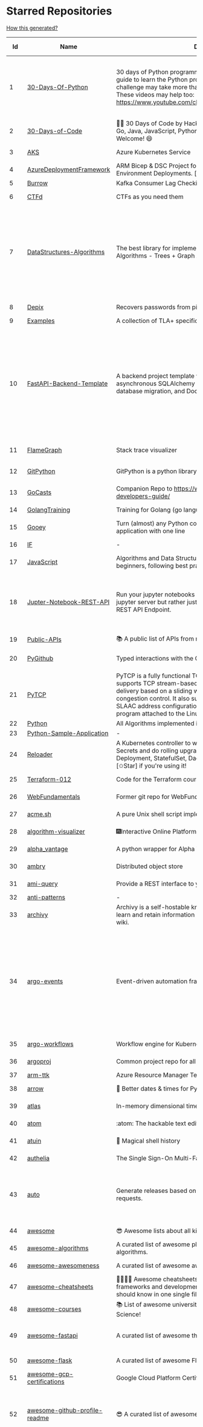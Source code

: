 # Starred Repositories  
[How this generated?](../master/USAGE.md)  
  
| Id 			| Name			| Description | Star Counts | Topics/Tags   | Last Updated 	|  
| ----------- | ----------- 	| ----------- | ----------- | ----------- 	| -----------   |  
|1|[30-Days-Of-Python](https://github.com/Asabeneh/30-Days-Of-Python.git)|30 days of Python programming challenge is a step-by-step guide to learn the Python programming language in 30 days. This challenge may take more than100 days, follow your own pace.  These videos may help too: https://www.youtube.com/channel/UC7PNRuno1rzYPb1xLa4yktw|24382|30-days-of-python, python, flask, github, heroku, matplotlib, mongodb, numpy, pandas, python3|2-4-2023|  
|2|[30-Days-of-Code](https://github.com/xeoneux/30-Days-of-Code.git)|👨‍💻 30 Days of Code by HackerRank Solutions in C, C++, C#, F#, Go, Java, JavaScript, Python, Ruby, Swift & TypeScript. PRs Welcome! 😄|860||17-8-2022|  
|3|[AKS](https://github.com/Azure/AKS.git)|Azure Kubernetes Service|1769||16-5-2023|  
|4|[AzureDeploymentFramework](https://github.com/brwilkinson/AzureDeploymentFramework.git)|ARM Bicep & DSC Project for Azure Infrastructure and App Environment Deployments. [v 0.3 - March 2023]|105||23-5-2023|  
|5|[Burrow](https://github.com/linkedin/Burrow.git)|Kafka Consumer Lag Checking|3465|||  
|6|[CTFd](https://github.com/CTFd/CTFd.git)|CTFs as you need them|4660||13-5-2023|  
|7|[DataStructures-Algorithms](https://github.com/rachitiitr/DataStructures-Algorithms.git)|The best library for implementation of all Data Structures and Algorithms - Trees + Graph Algorithms too!|2518|algorithms, data-structures, interview-prep, interview-preparation, competitive-programming, cpp, cpp-library, leetcode, leetcode-solutions|13-6-2021|  
|8|[Depix](https://github.com/beurtschipper/Depix.git)|Recovers passwords from pixelized screenshots|23550||17-5-2023|  
|9|[Examples](https://github.com/tlaplus/Examples.git)|A collection of TLA+ specifications of varying complexities|1080|||  
|10|[FastAPI-Backend-Template](https://github.com/Aeternalis-Ingenium/FastAPI-Backend-Template.git)|A backend project template with FastAPI, PostgreSQL with asynchronous SQLAlchemy 2.0, Alembic for asynchronous database migration, and Docker.|355|asynchronous, docker, docker-compose, fastapi, postgresql, python, sqlalchemy, codecov, githubactions, jwt, pre-commit, alembic, asyncpg, coverage, pytest|24-5-2023|  
|11|[FlameGraph](https://github.com/brendangregg/FlameGraph.git)|Stack trace visualizer|14736||18-9-2022|  
|12|[GitPython](https://github.com/gitpython-developers/GitPython.git)|GitPython is a python library used to interact with Git repositories.|3974|git-porcelain, git-plumbing, python-library|23-5-2023|  
|13|[GoCasts](https://github.com/StephenGrider/GoCasts.git)|Companion Repo to https://www.udemy.com/go-the-complete-developers-guide/|1975||25-8-2017|  
|14|[GolangTraining](https://github.com/GoesToEleven/GolangTraining.git)|Training for Golang (go language)|8945||4-12-2018|  
|15|[Gooey](https://github.com/chriskiehl/Gooey.git)|Turn (almost) any Python command line program into a full GUI application with one line|17590|||  
|16|[IF](https://github.com/deep-floyd/IF.git)|-|6336||29-4-2023|  
|17|[JavaScript](https://github.com/TheAlgorithms/JavaScript.git)|Algorithms and Data Structures implemented in JavaScript for beginners, following best practices.|26609||15-5-2023|  
|18|[Jupter-Notebook-REST-API](https://github.com/Invictify/Jupter-Notebook-REST-API.git)|Run your jupyter notebooks as a REST API endpoint. This isn't a jupyter server but rather just a way to run your notebooks as a REST API Endpoint.|66|docker, dockerfile, fastapi, jupyter, python, rest-api, data-science, data-science-pipelines|31-3-2020|  
|19|[Public-APIs](https://github.com/n0shake/Public-APIs.git)|📚 A public list of APIs from round the web.|19857|||  
|20|[PyGithub](https://github.com/PyGithub/PyGithub.git)|Typed interactions with the GitHub API v3|6029|pygithub, python, github, github-api|23-5-2023|  
|21|[PyTCP](https://github.com/ccie18643/PyTCP.git)|PyTCP is a fully functional TCP/IP stack written in Python. It supports TCP stream-based transport with reliable packet delivery based on a sliding window mechanism and basic congestion control. It also supports IPv6/ICMPv6 protocols with SLAAC address configuration. It operates as a user space program attached to the Linux TAP interface.|288||27-11-2022|  
|22|[Python](https://github.com/TheAlgorithms/Python.git)|All Algorithms implemented in Python|158958|||  
|23|[Python-Sample-Application](https://github.com/uber/Python-Sample-Application.git)|-|363|||  
|24|[Reloader](https://github.com/stakater/Reloader.git)|A Kubernetes controller to watch changes in ConfigMap and Secrets and do rolling upgrades on Pods with their associated Deployment, StatefulSet, DaemonSet and DeploymentConfig – [✩Star] if you're using it!|5198||24-5-2023|  
|25|[Terraform-012](https://github.com/addamstj/Terraform-012.git)|Code for the Terraform course|99||6-7-2020|  
|26|[WebFundamentals](https://github.com/google/WebFundamentals.git)|Former git repo for WebFundamentals on developers.google.com|13797||10-8-2022|  
|27|[acme.sh](https://github.com/acmesh-official/acme.sh.git)|A pure Unix shell script implementing ACME client protocol|31659||21-4-2023|  
|28|[algorithm-visualizer](https://github.com/algorithm-visualizer/algorithm-visualizer.git)|:fireworks:Interactive Online Platform that Visualizes Algorithms from Code|42818||13-4-2022|  
|29|[alpha_vantage](https://github.com/RomelTorres/alpha_vantage.git)|A python wrapper for Alpha Vantage API for financial data.|3925||25-12-2022|  
|30|[ambry](https://github.com/linkedin/ambry.git)|Distributed object store|1628||19-5-2023|  
|31|[ami-query](https://github.com/intuit/ami-query.git)|Provide a REST interface to your organization's AMIs|39||31-8-2020|  
|32|[anti-patterns](https://github.com/tonybaloney/anti-patterns.git)|-|140|||  
|33|[archivy](https://github.com/archivy/archivy.git)|Archivy is a self-hostable knowledge repository that allows you to learn and retain information in your own personal and extensible wiki.|3013||17-1-2023|  
|34|[argo-events](https://github.com/argoproj/argo-events.git)|Event-driven automation framework|1976|kubernetes, event-driven, cloudevents, workflows, triggers, automation-framework, cloud-native, argo, pipelines, event-source, workflow-automation, eventing-framework|23-5-2023|  
|35|[argo-workflows](https://github.com/argoproj/argo-workflows.git)|Workflow engine for Kubernetes|12945||23-5-2023|  
|36|[argoproj](https://github.com/argoproj/argoproj.git)|Common project repo for all Argo Projects|441||19-5-2023|  
|37|[arm-ttk](https://github.com/Azure/arm-ttk.git)|Azure Resource Manager Template Toolkit|390|||  
|38|[arrow](https://github.com/arrow-py/arrow.git)|🏹 Better dates & times for Python|8301||15-11-2022|  
|39|[atlas](https://github.com/Netflix/atlas.git)|In-memory dimensional time series database.|3301||24-5-2023|  
|40|[atom](https://github.com/atom/atom.git)|:atom: The hackable text editor|59403||22-11-2022|  
|41|[atuin](https://github.com/ellie/atuin.git)|🐢 Magical shell history|9772||22-5-2023|  
|42|[authelia](https://github.com/authelia/authelia.git)|The Single Sign-On Multi-Factor portal for web apps|16416||24-5-2023|  
|43|[auto](https://github.com/intuit/auto.git)|Generate releases based on semantic version labels on pull requests.|2016|release, auto-release, github, slack, jira, releases, publishing, hack, hacktoberfest|15-5-2023|  
|44|[awesome](https://github.com/sindresorhus/awesome.git)|😎 Awesome lists about all kinds of interesting topics|255134||21-5-2023|  
|45|[awesome-algorithms](https://github.com/tayllan/awesome-algorithms.git)|A curated list of awesome places to learn and/or practice algorithms.|14273||5-4-2023|  
|46|[awesome-awesomeness](https://github.com/bayandin/awesome-awesomeness.git)|A curated list of awesome awesomeness|30206||24-3-2022|  
|47|[awesome-cheatsheets](https://github.com/LeCoupa/awesome-cheatsheets.git)|👩‍💻👨‍💻 Awesome cheatsheets for popular programming languages, frameworks and development tools. They include everything you should know in one single file.|33567||30-12-2022|  
|48|[awesome-courses](https://github.com/prakhar1989/awesome-courses.git)|:books: List of awesome university courses for learning Computer Science!|47296||12-11-2022|  
|49|[awesome-fastapi](https://github.com/mjhea0/awesome-fastapi.git)|A curated list of awesome things related to FastAPI|5711|fastapi, awesome, awesome-list, starlette|25-2-2023|  
|50|[awesome-flask](https://github.com/humiaozuzu/awesome-flask.git)|A curated list of awesome Flask resources and plugins|11364||17-9-2019|  
|51|[awesome-gcp-certifications](https://github.com/sathishvj/awesome-gcp-certifications.git)|Google Cloud Platform Certification resources.|3376||15-5-2023|  
|52|[awesome-github-profile-readme](https://github.com/abhisheknaiidu/awesome-github-profile-readme.git)|😎 A curated list of awesome GitHub Profile READMEs 📝|18034|awesome-list, awesome, github, github-readme, github-profile-readme, portfolio, profile-readme|9-10-2022|  
|53|[awesome-interview-questions](https://github.com/DopplerHQ/awesome-interview-questions.git)|:octocat: A curated awesome list of lists of interview questions. Feel free to contribute! :mortar_board: |55378|awesome-list, awesomeness, interview-questions, interviewing, interview-practice, ruby, javascript, awesome, list, python-interview-questions, rails-interview, javascript-interview-questions, angularjs-interview-questions, android-interview-questions|16-11-2021|  
|54|[awesome-k6](https://github.com/grafana/awesome-k6.git)|A curated list of resources on automated load- and performance testing using k6 🗻|394|load-testing, performance-monitoring, performance-testing, test-automation, testing, testing-tools, awesome, awesome-list|24-4-2023|  
|55|[awesome-k8s-resources](https://github.com/tomhuang12/awesome-k8s-resources.git)|A curated list of awesome Kubernetes tools and resources.|2188|kubernetes, kubernetes-resources, list, awesome-list, kubernetes-networking, kubernetes-operational, kubernetes-clusters|12-5-2023|  
|56|[awesome-kubectl-plugins](https://github.com/ishantanu/awesome-kubectl-plugins.git)|Curated list of kubectl plugins|753|kubectl-plugins, awesome-list, kubectl, kubernetes|15-2-2023|  
|57|[awesome-kubernetes](https://github.com/nubenetes/awesome-kubernetes.git)|A curated list of awesome references collected since 2018.|499|kubernetes, cloud, awesome-list, aws, azure, gcp, devops, devops-tools, docker, containers|1-5-2023|  
|58|[awesome-kubernetes](https://github.com/ramitsurana/awesome-kubernetes.git)|A curated list for awesome kubernetes sources :ship::tada:|13912||16-3-2023|  
|59|[awesome-macOS](https://github.com/iCHAIT/awesome-macOS.git)|  A curated list of awesome applications, softwares, tools and shiny things for macOS.|14302||18-5-2023|  
|60|[awesome-machine-learning](https://github.com/josephmisiti/awesome-machine-learning.git)|A curated list of awesome Machine Learning frameworks, libraries and software.|58924||7-5-2023|  
|61|[awesome-microservices](https://github.com/mfornos/awesome-microservices.git)|A curated list of Microservice Architecture related principles and technologies.|12184||24-3-2023|  
|62|[awesome-pentest](https://github.com/enaqx/awesome-pentest.git)|A collection of awesome penetration testing resources, tools and other shiny things|18485||3-1-2023|  
|63|[awesome-python](https://github.com/vinta/awesome-python.git)|A curated list of awesome Python frameworks, libraries, software and resources|168847||30-3-2023|  
|64|[awesome-python-applications](https://github.com/mahmoud/awesome-python-applications.git)|💿 Free software that works great, and also happens to be open-source Python. |14519||31-3-2023|  
|65|[awesome-readme](https://github.com/matiassingers/awesome-readme.git)|A curated list of awesome READMEs|14593||3-4-2023|  
|66|[awesome-sanic](https://github.com/mekicha/awesome-sanic.git)|A curated list of awesome Sanic resources and extensions|663||9-5-2023|  
|67|[awesome-scalability](https://github.com/binhnguyennus/awesome-scalability.git)|The Patterns of Scalable, Reliable, and Performant Large-Scale Systems|45209||21-5-2023|  
|68|[awesome-selfhosted](https://github.com/awesome-selfhosted/awesome-selfhosted.git)|A list of Free Software network services and web applications which can be hosted on your own servers|133134||22-5-2023|  
|69|[awesome-sre](https://github.com/dastergon/awesome-sre.git)|A curated list of Site Reliability and Production Engineering resources.|10035||8-10-2022|  
|70|[awless](https://github.com/wallix/awless.git)|A Mighty CLI for AWS|4926|aws, cli, cloud, aws-cli, cloud-management, awless, golang, devops, devops-tools|10-12-2018|  
|71|[aws-cdk](https://github.com/aws/aws-cdk.git)|The AWS Cloud Development Kit is a framework for defining cloud infrastructure in code|10233||24-5-2023|  
|72|[aws-cdk-examples](https://github.com/aws-samples/aws-cdk-examples.git)|Example projects using the AWS CDK|4143||22-5-2023|  
|73|[aws-cli](https://github.com/aws/aws-cli.git)|Universal Command Line Interface for Amazon Web Services|13792||24-5-2023|  
|74|[aws-cloudformation-user-guide](https://github.com/awsdocs/aws-cloudformation-user-guide.git)|The open source version of the AWS CloudFormation User Guide|735||21-5-2023|  
|75|[aws-eks-kubernetes-masterclass](https://github.com/stacksimplify/aws-eks-kubernetes-masterclass.git)|AWS EKS Kubernetes - Masterclass   DevOps, Microservices|844||1-5-2023|  
|76|[aws-load-balancer-controller](https://github.com/kubernetes-sigs/aws-load-balancer-controller.git)|A Kubernetes controller for Elastic Load Balancers|3382||19-5-2023|  
|77|[azkaban](https://github.com/azkaban/azkaban.git)|Azkaban workflow manager.|4268|||  
|78|[azure-cli](https://github.com/Azure/azure-cli.git)|Azure Command-Line Interface|3573||24-5-2023|  
|79|[azure-docs-bicep-samples](https://github.com/Azure/azure-docs-bicep-samples.git)|-|49||26-4-2023|  
|80|[azure-functions-host](https://github.com/Azure/azure-functions-host.git)|The host/runtime that powers Azure Functions|1833||22-5-2023|  
|81|[azure-powershell](https://github.com/Azure/azure-powershell.git)|Microsoft Azure PowerShell|3595||24-5-2023|  
|82|[azure-quickstart-templates](https://github.com/Azure/azure-quickstart-templates.git)|Azure Quickstart Templates|12966||22-5-2023|  
|83|[azure-sdk-for-python](https://github.com/Azure/azure-sdk-for-python.git)|This repository is for active development of the Azure SDK for Python. For consumers of the SDK we recommend visiting our public developer docs at https://docs.microsoft.com/python/azure/ or our versioned developer docs at https://azure.github.io/azure-sdk-for-python. |3678||24-5-2023|  
|84|[azure4everyone-samples](https://github.com/MarczakIO/azure4everyone-samples.git)|-|228||12-2-2022|  
|85|[backstage](https://github.com/backstage/backstage.git)|Backstage is an open platform for building developer portals|21983|infrastructure, dx, developer-experience, developer-portal, service-catalog, microservices, cncf, backstage, hacktoberfest|24-5-2023|  
|86|[badges](https://github.com/Naereen/badges.git)|:pencil: Markdown code for lots of small badges :ribbon: :pushpin: (shields.io, forthebadge.com etc) :sunglasses:. Contributions are welcome! Please add yours!|3867|forthebadge, badges, markdown, markdown-cheatsheet, meta-badge, forthebadge-cc, restructuredtext, pokemon, python, awesome, markup|3-2-2023|  
|87|[bat](https://github.com/sharkdp/bat.git)|A cat(1) clone with wings.|41313||24-5-2023|  
|88|[behave](https://github.com/behave/behave.git)|BDD, Python style.|2865|||  
|89|[bicep](https://github.com/Azure/bicep.git)|Bicep is a declarative language for describing and deploying Azure resources|2802||24-5-2023|  
|90|[blockly](https://github.com/google/blockly.git)|The web-based visual programming editor.|11254||22-5-2023|  
|91|[bokeh](https://github.com/bokeh/bokeh.git)|Interactive Data Visualization in the browser, from  Python|17596||24-5-2023|  
|92|[boto3](https://github.com/boto/boto3.git)|AWS SDK for Python|8097||23-5-2023|  
|93|[boulder](https://github.com/letsencrypt/boulder.git)|An ACME-based certificate authority, written in Go. |4629||23-5-2023|  
|94|[brackets](https://github.com/adobe/brackets.git)|An open source code editor for the web, written in JavaScript, HTML and CSS.|33450||18-3-2021|  
|95|[brooklin](https://github.com/linkedin/brooklin.git)|An extensible distributed system for reliable nearline data streaming at scale|827||23-5-2023|  
|96|[brotli](https://github.com/google/brotli.git)|Brotli compression format|12168||1-2-2023|  
|97|[caddy](https://github.com/caddyserver/caddy.git)|Fast and extensible multi-platform HTTP/1-2-3 web server with automatic HTTPS|47383||23-5-2023|  
|98|[cdk8s](https://github.com/cdk8s-team/cdk8s.git)|Define Kubernetes native apps and abstractions using object-oriented programming|3637||12-5-2023|  
|99|[cdnjs](https://github.com/cdnjs/cdnjs.git)|🤖 CDN assets - The #1 free and open source CDN built to make life easier for developers.|9869||18-5-2023|  
|100|[cello](https://github.com/cello-proj/cello.git)|Run infrastructure as code (IaC) software tools including CDK, Terraform and Cloud Formation via GitOps.|259||21-12-2022|  
|101|[cert-manager](https://github.com/cert-manager/cert-manager.git)|Automatically provision and manage TLS certificates in Kubernetes|10357||24-5-2023|  
|102|[cfssl](https://github.com/cloudflare/cfssl.git)|CFSSL: Cloudflare's PKI and TLS toolkit|7802||22-5-2023|  
|103|[chalice](https://github.com/aws/chalice.git)|Python Serverless Microframework for AWS|9747||9-3-2023|  
|104|[chaos-mesh](https://github.com/chaos-mesh/chaos-mesh.git)|A Chaos Engineering Platform for Kubernetes.|5697|chaos, chaos-engineering, chaos-testing, kubernetes, operator, golang, site-reliability-engineering, fault-injection, cncf, cloud-native, chaos-mesh, chaos-experiments, hacktoberfest, microservices|17-5-2023|  
|105|[chartmuseum](https://github.com/helm/chartmuseum.git)|helm chart repository server|3210|helm, charts, kubernetes, chartmuseum|4-5-2023|  
|106|[charts](https://github.com/helm/charts.git)|⚠️(OBSOLETE) Curated applications for Kubernetes|15501||21-12-2021|  
|107|[cheat.sh](https://github.com/chubin/cheat.sh.git)|the only cheat sheet you need|35338||18-4-2022|  
|108|[checkov](https://github.com/bridgecrewio/checkov.git)|Prevent cloud misconfigurations and find vulnerabilities during build-time in infrastructure as code, container images and open source packages with Checkov by Bridgecrew.|5581||24-5-2023|  
|109|[cilium](https://github.com/cilium/cilium.git)|eBPF-based Networking, Security, and Observability|15417||24-5-2023|  
|110|[clair](https://github.com/quay/clair.git)|Vulnerability Static Analysis for Containers|9526||24-5-2023|  
|111|[cli](https://github.com/cli/cli.git)|GitHub’s official command line tool|32372||23-5-2023|  
|112|[cli](https://github.com/snyk/cli.git)|Snyk CLI scans and monitors your projects for security vulnerabilities.|4457||24-5-2023|  
|113|[cli-spinners](https://github.com/sindresorhus/cli-spinners.git)|Spinners for use in the terminal|2204||2-5-2023|  
|114|[cli53](https://github.com/barnybug/cli53.git)|Command line tool for Amazon Route 53|1877||24-2-2023|  
|115|[click](https://github.com/pallets/click.git)|Python composable command line interface toolkit|13885||3-5-2023|  
|116|[cloud-custodian](https://github.com/cloud-custodian/cloud-custodian.git)|Rules engine for cloud security, cost optimization, and governance, DSL in yaml for policies to query, filter, and take actions on resources|4824||24-5-2023|  
|117|[cobra](https://github.com/spf13/cobra.git)|A Commander for modern Go CLI interactions|31939||8-4-2023|  
|118|[codebytere.github.io](https://github.com/codebytere/codebytere.github.io.git)|personal website|483||1-3-2023|  
|119|[codesearch](https://github.com/google/codesearch.git)|Fast, indexed regexp search over large file trees|3376|||  
|120|[coding-interview-university](https://github.com/jwasham/coding-interview-university.git)|A complete computer science study plan to become a software engineer.|258084||15-5-2023|  
|121|[containerd](https://github.com/containerd/containerd.git)|An open and reliable container runtime|14008||23-5-2023|  
|122|[core](https://github.com/home-assistant/core.git)|:house_with_garden: Open source home automation that puts local control and privacy first.|60610||24-5-2023|  
|123|[coreutils](https://github.com/uutils/coreutils.git)|Cross-platform Rust rewrite of the GNU coreutils|14603||24-5-2023|  
|124|[crouton](https://github.com/dnschneid/crouton.git)|Chromium OS Universal Chroot Environment|8370||27-11-2022|  
|125|[cruise-control](https://github.com/linkedin/cruise-control.git)|Cruise-control is the first of its kind to fully automate the dynamic workload rebalance and self-healing of a Kafka cluster. It provides great value to Kafka users by simplifying the operation of Kafka clusters.|2436|kafka, cluster-management, self-healing|17-5-2023|  
|126|[dailybot](https://github.com/sapumar/dailybot.git)|Simple telegram bot to remind about the daily stand up|8||23-12-2021|  
|127|[dapr](https://github.com/dapr/dapr.git)|Dapr is a portable, event-driven, runtime for building distributed applications across cloud and edge.|21228||22-5-2023|  
|128|[dashboard](https://github.com/kubernetes/dashboard.git)|General-purpose web UI for Kubernetes clusters|12597||23-5-2023|  
|129|[design-patterns-for-humans](https://github.com/kamranahmedse/design-patterns-for-humans.git)|An ultra-simplified explanation to design patterns|40857||17-5-2023|  
|130|[developer-roadmap](https://github.com/kamranahmedse/developer-roadmap.git)|Interactive roadmaps, guides and other educational content to help developers grow in their careers.|240264||24-5-2023|  
|131|[devops-exercises](https://github.com/bregman-arie/devops-exercises.git)|Linux, Jenkins, AWS, SRE, Prometheus, Docker, Python, Ansible, Git, Kubernetes, Terraform, OpenStack, SQL, NoSQL, Azure, GCP, DNS, Elastic, Network, Virtualization. DevOps Interview Questions|43371||15-5-2023|  
|132|[diagrams](https://github.com/mingrammer/diagrams.git)|:art: Diagram as Code for prototyping cloud system architectures|29971||22-5-2023|  
|133|[discourse](https://github.com/discourse/discourse.git)|A platform for community discussion. Free, open, simple.|37940||24-5-2023|  
|134|[dive](https://github.com/wagoodman/dive.git)|A tool for exploring each layer in a docker image|36847||2-7-2021|  
|135|[django-health-check](https://github.com/revsys/django-health-check.git)|a pluggable app that runs a full check on the deployment, using a number of plugins to check e.g. database, queue server, celery processes, etc.|1014||29-3-2023|  
|136|[dns](https://github.com/miekg/dns.git)|DNS library in Go|6990||28-4-2023|  
|137|[dnslib](https://github.com/paulc/dnslib.git)|A Python library to encode/decode DNS wire-format packets |260||28-10-2022|  
|138|[docker-development-youtube-series](https://github.com/marcel-dempers/docker-development-youtube-series.git)|-|4272||17-4-2023|  
|139|[docker_practice](https://github.com/yeasy/docker_practice.git)|Learn and understand Docker&Container technologies, with real DevOps practice!|22404||15-5-2023|  
|140|[dockerfiles](https://github.com/jessfraz/dockerfiles.git)|Various Dockerfiles I use on the desktop and on servers.|13143|||  
|141|[dokku](https://github.com/dokku/dokku.git)|A docker-powered PaaS that helps you build and manage the lifecycle of applications|24614||13-5-2023|  
|142|[dotfiles](https://github.com/bbkane/dotfiles.git)|Configs for apps I care about|29||12-5-2023|  
|143|[drawio](https://github.com/jgraph/drawio.git)|draw.io is a JavaScript, client-side editor for general diagramming and whiteboarding|34465||23-5-2023|  
|144|[driftctl](https://github.com/snyk/driftctl.git)|Detect, track and alert on infrastructure drift|2229||3-5-2023|  
|145|[duf](https://github.com/muesli/duf.git)|Disk Usage/Free Utility - a better 'df' alternative|10987||17-4-2023|  
|146|[echarts](https://github.com/apache/echarts.git)|Apache ECharts is a powerful, interactive charting and data visualization library for browser|55260||24-5-2023|  
|147|[echo](https://github.com/labstack/echo.git)|High performance, minimalist Go web framework|25711||12-5-2023|  
|148|[ecs-refarch-service-discovery](https://github.com/awslabs/ecs-refarch-service-discovery.git)|An EC2 Container Service Reference Architecture for providing Service Discovery to containers using CloudWatch Events, Lambda and Route 53 private hosted zones. |443||25-7-2016|  
|149|[eks-anywhere](https://github.com/aws/eks-anywhere.git)|Run Amazon EKS on your own infrastructure 🚀|1775||24-5-2023|  
|150|[eks-node-viewer](https://github.com/awslabs/eks-node-viewer.git)|EKS Node Viewer|621|||  
|151|[emissary](https://github.com/emissary-ingress/emissary.git)|open source Kubernetes-native API gateway for microservices built on the Envoy Proxy|4079||19-5-2023|  
|152|[eng-practices](https://github.com/google/eng-practices.git)|Google's Engineering Practices documentation|19251||8-5-2023|  
|153|[envoy](https://github.com/envoyproxy/envoy.git)|Cloud-native high-performance edge/middle/service proxy|22066||24-5-2023|  
|154|[eruda](https://github.com/liriliri/eruda.git)|Console for mobile browsers|14129||14-5-2023|  
|155|[etcd](https://github.com/etcd-io/etcd.git)|Distributed reliable key-value store for the most critical data of a distributed system|43499||24-5-2023|  
|156|[every-programmer-should-know](https://github.com/mtdvio/every-programmer-should-know.git)|A collection of (mostly) technical things every software developer should know about|70795|cc-by, computer-science, educational, novice, collection||  
|157|[ewd998](https://github.com/tlaplus-workshops/ewd998.git)|Distributed termination detection on a ring, due to Shmuel Safra:|41||17-1-2023|  
|158|[excalidraw](https://github.com/excalidraw/excalidraw.git)|Virtual whiteboard for sketching hand-drawn like diagrams|48643||24-5-2023|  
|159|[external-dns](https://github.com/kubernetes-sigs/external-dns.git)|Configure external DNS servers (AWS Route53, Google CloudDNS and others) for Kubernetes Ingresses and Services|6344||24-5-2023|  
|160|[faas](https://github.com/openfaas/faas.git)|OpenFaaS - Serverless Functions Made Simple|23083||21-5-2023|  
|161|[face_recognition](https://github.com/ageitgey/face_recognition.git)|The world's simplest facial recognition api for Python and the command line|48337|||  
|162|[falcon](https://github.com/falconry/falcon.git)|The no-magic web data plane API and microservices framework for Python developers, with a focus on reliability, correctness, and performance at scale.|9057||24-5-2023|  
|163|[fastapi](https://github.com/tiangolo/fastapi.git)|FastAPI framework, high performance, easy to learn, fast to code, ready for production|58247|python, json, swagger-ui, redoc, starlette, openapi, api, openapi3, framework, async, asyncio, uvicorn, python3, python-types, pydantic, json-schema, fastapi, swagger, rest, web|16-5-2023|  
|164|[fastapi-cache](https://github.com/long2ice/fastapi-cache.git)|fastapi-cache is a tool to cache fastapi response and function result, with backends support redis and memcached.|700|cache, fastapi, redis, memcached|24-5-2023|  
|165|[fastapi-code-generator](https://github.com/koxudaxi/fastapi-code-generator.git)|This code generator creates FastAPI app from an openapi file.|723|fastapi, openapi, generator, python, pydantic|27-4-2023|  
|166|[fastapi-jwt](https://github.com/testdrivenio/fastapi-jwt.git)|secure a FastAPI app by enabling authentication using JSON Web Tokens (JWTs)|84|fastapi, jwt-authentication|31-1-2023|  
|167|[fastapi-mvc](https://github.com/fastapi-mvc/fastapi-mvc.git)|Developer productivity tool for making high-quality FastAPI production-ready APIs.|386|python, fastapi, fastapi-template, fastapi-boilerplate, mvc, kubernetes, redis-cluster, redis-operator, redis, helm, project-generator, nix|23-5-2023|  
|168|[fastapi-utils](https://github.com/dmontagu/fastapi-utils.git)|Reusable utilities for FastAPI|1389||19-3-2023|  
|169|[fastapi-versioning](https://github.com/DeanWay/fastapi-versioning.git)|api versioning for fastapi web applications|513||24-8-2021|  
|170|[fastapi_client](https://github.com/dmontagu/fastapi_client.git)|FastAPI client generator|301||11-2-2021|  
|171|[fastapi_profiler](https://github.com/sunhailin-Leo/fastapi_profiler.git)|A FastAPI Middleware of joerick/pyinstrument to check your service performance.|129||5-5-2023|  
|172|[first-contributions](https://github.com/firstcontributions/first-contributions.git)|🚀✨ Help beginners to contribute to open source projects|33833||21-5-2023|  
|173|[fish-shell](https://github.com/fish-shell/fish-shell.git)|The user-friendly command line shell.|21564||23-5-2023|  
|174|[flasgger](https://github.com/flasgger/flasgger.git)|Easy OpenAPI specs and Swagger UI for your Flask API|3266||18-5-2023|  
|175|[flask](https://github.com/pallets/flask.git)|The Python micro framework for building web applications.|63034|python, flask, wsgi, web-framework, werkzeug, jinja, pallets|9-5-2023|  
|176|[flask-app-on-azure-functions](https://github.com/Azure-Samples/flask-app-on-azure-functions.git)|A sample to run a Flask app on Azure Functions|12||18-2-2022|  
|177|[flask-caching](https://github.com/pallets-eco/flask-caching.git)|A caching extension for Flask|796|flask, python, extension, cache|28-4-2023|  
|178|[flask-swagger-ui](https://github.com/sveint/flask-swagger-ui.git)|Swagger UI blueprint for flask|158||24-5-2022|  
|179|[flower](https://github.com/mher/flower.git)|Real-time monitor and web admin for Celery distributed task queue|5675||13-5-2023|  
|180|[fortio-operator](https://github.com/verfio/fortio-operator.git)|Load Testing Operator within the Kubernetes cluster and outside of it.|36||18-3-2019|  
|181|[free-for-dev](https://github.com/ripienaar/free-for-dev.git)|A list of SaaS, PaaS and IaaS offerings that have free tiers of interest to devops and infradev|70079||24-5-2023|  
|182|[free-programming-books](https://github.com/EbookFoundation/free-programming-books.git)|:books: Freely available programming books|280521||15-5-2023|  
|183|[frp](https://github.com/fatedier/frp.git)|A fast reverse proxy to help you expose a local server behind a NAT or firewall to the internet.|67744||17-5-2023|  
|184|[fucking-algorithm](https://github.com/labuladong/fucking-algorithm.git)|刷算法全靠套路，认准 labuladong 就够了！English version supported! Crack LeetCode, not only how, but also why. |116165||24-5-2023|  
|185|[game_control](https://github.com/ChoudharyChanchal/game_control.git)|-|740||19-7-2020|  
|186|[gcsfuse](https://github.com/GoogleCloudPlatform/gcsfuse.git)|A user-space file system for interacting with Google Cloud Storage|1697||24-5-2023|  
|187|[github-cheat-sheet](https://github.com/tiimgreen/github-cheat-sheet.git)|A list of cool features of Git and GitHub.|41062||28-5-2022|  
|188|[gitops-engine](https://github.com/argoproj/gitops-engine.git)|Democratizing GitOps|1523||12-5-2023|  
|189|[gitui](https://github.com/extrawurst/gitui.git)|Blazing 💥 fast terminal-ui for git written in rust 🦀|13023||22-5-2023|  
|190|[glb-director](https://github.com/github/glb-director.git)|GitHub Load Balancer Director and supporting tooling.|2253||22-11-2022|  
|191|[gloo](https://github.com/solo-io/gloo.git)|The Feature-rich, Kubernetes-native, Next-Generation API Gateway Built on Envoy|3787||24-5-2023|  
|192|[go-github](https://github.com/google/go-github.git)|Go library for accessing the GitHub v3 API|9402||24-5-2023|  
|193|[go-leetcode](https://github.com/austingebauer/go-leetcode.git)|A collection of 100+ popular LeetCode problems solved in Go.|1743||10-3-2021|  
|194|[go-metrics](https://github.com/rcrowley/go-metrics.git)|Go port of Coda Hale's Metrics library|3365||27-12-2020|  
|195|[go-restful](https://github.com/emicklei/go-restful.git)|package for building REST-style Web Services using Go|4800|||  
|196|[go-spew](https://github.com/davecgh/go-spew.git)|Implements a deep pretty printer for Go data structures to aid in debugging|5604||30-8-2018|  
|197|[goaccess](https://github.com/allinurl/goaccess.git)|GoAccess is a real-time web log analyzer and interactive viewer that runs in a terminal in *nix systems or through your browser.|16253||22-5-2023|  
|198|[gobgp](https://github.com/osrg/gobgp.git)|BGP implemented in the Go Programming Language|3213||22-5-2023|  
|199|[gods](https://github.com/emirpasic/gods.git)|GoDS (Go Data Structures) - Sets, Lists, Stacks, Maps, Trees, Queues, and much more|13787|||  
|200|[golang-web-dev](https://github.com/GoesToEleven/golang-web-dev.git)|-|3210||13-12-2019|  
|201|[goldmark](https://github.com/yuin/goldmark.git)|:trophy: A markdown parser written in Go. Easy to extend, standard(CommonMark) compliant, well structured.|2721||8-5-2023|  
|202|[google-api-python-client](https://github.com/googleapis/google-api-python-client.git)|🐍 The official Python client library for Google's discovery based APIs.|6596||24-5-2023|  
|203|[google-cloud-python](https://github.com/googleapis/google-cloud-python.git)|Google Cloud Client Library for Python|4206||17-5-2023|  
|204|[googlesre](https://github.com/google/googlesre.git)|-|120||4-4-2022|  
|205|[goreleaser](https://github.com/goreleaser/goreleaser.git)|Deliver Go binaries as fast and easily as possible|11673||24-5-2023|  
|206|[gotty](https://github.com/yudai/gotty.git)|Share your terminal as a web application|17758|||  
|207|[gping](https://github.com/orf/gping.git)|Ping, but with a graph|7438||24-5-2023|  
|208|[graphene-django](https://github.com/graphql-python/graphene-django.git)|Build powerful, efficient, and flexible GraphQL APIs with seamless Django integration.|4073||24-5-2023|  
|209|[grex](https://github.com/pemistahl/grex.git)|A command-line tool and Rust library for generating regular expressions from user-provided test cases|6071|command-line-tool, tool, regex, regexp, regex-pattern, regular-expression, regular-expressions, rust, cli, rust-cli, terminal, rust-library, rust-crate|3-1-2023|  
|210|[grumpy](https://github.com/giantswarm/grumpy.git)|Kubernetes Validation Admission Controller example|23||24-7-2020|  
|211|[guacamole-server](https://github.com/apache/guacamole-server.git)|Mirror of Apache Guacamole Server|2484||18-5-2023|  
|212|[halo](https://github.com/manrajgrover/halo.git)|💫 Beautiful spinners for terminal, IPython and Jupyter|2742||9-11-2020|  
|213|[healthchecks](https://github.com/healthchecks/healthchecks.git)|A cron monitoring tool written in Python & Django|6219|cron, devops, cron-jobs, monitoring, ops, django|24-5-2023|  
|214|[helm](https://github.com/helm/helm.git)|The Kubernetes Package Manager|24351||10-5-2023|  
|215|[helmfile](https://github.com/roboll/helmfile.git)|Deploy Kubernetes Helm Charts|3985||13-12-2022|  
|216|[homebrew-cask](https://github.com/Homebrew/homebrew-cask.git)|🍻 A CLI workflow for the administration of macOS applications distributed as binaries|19961||24-5-2023|  
|217|[howdoi](https://github.com/gleitz/howdoi.git)|instant coding answers via the command line|10087||23-5-2023|  
|218|[htmlq](https://github.com/mgdm/htmlq.git)|Like jq, but for HTML.|6520||15-4-2023|  
|219|[htop](https://github.com/htop-dev/htop.git)|htop - an interactive process viewer|4924||24-5-2023|  
|220|[http-api-design](https://github.com/interagent/http-api-design.git)|HTTP API design guide extracted from work on the Heroku Platform API|13662||18-11-2021|  
|221|[http2smugl](https://github.com/neex/http2smugl.git)|-|492||27-2-2023|  
|222|[httpstat](https://github.com/davecheney/httpstat.git)|It's like curl -v, with colours. |6308||26-2-2023|  
|223|[hugo](https://github.com/gohugoio/hugo.git)|The world’s fastest framework for building websites.|67207||24-5-2023|  
|224|[hugo-PaperMod](https://github.com/adityatelange/hugo-PaperMod.git)| A fast, clean, responsive Hugo theme.|6323||7-5-2023|  
|225|[hygieia](https://github.com/hygieia/hygieia.git)|CapitalOne  DevOps Dashboard|3754||13-10-2022|  
|226|[hyper](https://github.com/vercel/hyper.git)|A terminal built on web technologies|40936||24-5-2023|  
|227|[influxdb](https://github.com/influxdata/influxdb.git)|Scalable datastore for metrics, events, and real-time analytics|25488||15-5-2023|  
|228|[ingress-nginx](https://github.com/kubernetes/ingress-nginx.git)|Ingress-NGINX Controller for Kubernetes|14963||23-5-2023|  
|229|[interview](https://github.com/mission-peace/interview.git)|Interview questions|10755||30-7-2018|  
|230|[interview](https://github.com/Olshansk/interview.git)|Everything you need to prepare for your technical interview|16471||8-5-2023|  
|231|[interviews](https://github.com/kdn251/interviews.git)|Everything you need to know to get the job.|59857|||  
|232|[ipvs](https://github.com/cloudflare/ipvs.git)|Package ipvs allows you to manage Linux IPVS services and destinations|95||5-4-2023|  
|233|[ipython](https://github.com/ipython/ipython.git)|Official repository for IPython itself. Other repos in the IPython organization contain things like the website, documentation builds, etc.|15830||22-5-2023|  
|234|[iris](https://github.com/kataras/iris.git)|The fastest HTTP/2 Go Web Framework. New, modern and easy to learn. Fast development with Code you control. Unbeatable cost-performance ratio :rocket:|23975||19-5-2023|  
|235|[iris](https://github.com/linkedin/iris.git)|Iris is a highly configurable and flexible service for paging and messaging.|733||27-6-2022|  
|236|[istio](https://github.com/istio/istio.git)|Connect, secure, control, and observe services.|33020||24-5-2023|  
|237|[jaeger](https://github.com/jaegertracing/jaeger.git)|CNCF Jaeger, a Distributed Tracing Platform|17644||15-5-2023|  
|238|[javascript-algorithms](https://github.com/trekhleb/javascript-algorithms.git)|📝 Algorithms and data structures implemented in JavaScript with explanations and links to further readings|170271||10-4-2023|  
|239|[javascript-questions](https://github.com/lydiahallie/javascript-questions.git)|A long list of (advanced) JavaScript questions, and their explanations :sparkles:  |54459||17-2-2023|  
|240|[jedis](https://github.com/redis/jedis.git)|Redis Java client|11101|redis, java, jedis, redis-client, redis-cluster|24-5-2023|  
|241|[jellyfin](https://github.com/jellyfin/jellyfin.git)|The Free Software Media System|22410||24-5-2023|  
|242|[jira](https://github.com/go-jira/jira.git)|simple jira command line client in Go|2606||27-10-2022|  
|243|[jira](https://github.com/pycontribs/jira.git)|Python Jira library. Development chat available on https://matrix.to/#/#pycontribs:matrix.org|1752|python, jira, python3-only|17-5-2023|  
|244|[jsii](https://github.com/aws/jsii.git)|jsii allows code in any language to naturally interact with JavaScript classes. It is the technology that enables the AWS Cloud Development Kit to deliver polyglot libraries from a single codebase!|2309||24-5-2023|  
|245|[json-server](https://github.com/typicode/json-server.git)|Get a full fake REST API with zero coding in less than 30 seconds (seriously)|66965||25-4-2023|  
|246|[jsonnet](https://github.com/google/jsonnet.git)|Jsonnet - The data templating language|6246||3-5-2023|  
|247|[jsonschema](https://github.com/python-jsonschema/jsonschema.git)|An implementation of the JSON Schema specification for Python|4127||24-5-2023|  
|248|[k2tf](https://github.com/sl1pm4t/k2tf.git)|Kubernetes YAML to Terraform HCL converter|1057|terraform, kubernetes, yaml, hcl, tool, utility, command-line-tool, converter, hashicorp, hashicorp-terraform|29-5-2022|  
|249|[k3s](https://github.com/k3s-io/k3s.git)|Lightweight Kubernetes|23169||24-5-2023|  
|250|[k6-benchmarks](https://github.com/grafana/k6-benchmarks.git)|-|26||10-2-2023|  
|251|[k6-example-woocommerce](https://github.com/grafana/k6-example-woocommerce.git)|Example k6 scripts targeting a WooCommerce deployment|26|examples|12-9-2022|  
|252|[k8s-conformance](https://github.com/cncf/k8s-conformance.git)|🧪CNCF K8s Conformance Working Group|756||24-5-2023|  
|253|[k8sgpt](https://github.com/k8sgpt-ai/k8sgpt.git)|Giving Kubernetes Superpowers to everyone|2326|devops, kubernetes, openai, sre, tooling, ai, llama|23-5-2023|  
|254|[k9s](https://github.com/derailed/k9s.git)|🐶 Kubernetes CLI To Manage Your Clusters In Style!|20855||21-5-2023|  
|255|[kafka-monitor](https://github.com/linkedin/kafka-monitor.git)|Xinfra Monitor monitors the availability of Kafka clusters by producing synthetic workloads using end-to-end pipelines to obtain derived vital statistics - E2E latency, service produce/consume availability, offsets commit availability & latency, message loss rate and more.|1956|kafka-monitor, kafka-cluster, monitor-topic, partition, broker, partition-count, leader, latency, cluster, metrics, kmf, kafka-broker, xinfra-monitor, monitor-single-clusters, reassigns-partition, jmx-metrics, clusters, xinfra, monitor, topic|22-3-2023|  
|256|[kargo](https://github.com/akuity/kargo.git)|Application lifecycle orchestration|87||23-5-2023|  
|257|[katib](https://github.com/kubeflow/katib.git)|Repository for hyperparameter tuning|1328||24-5-2023|  
|258|[katran](https://github.com/facebookincubator/katran.git)|A high performance layer 4 load balancer|4139||24-5-2023|  
|259|[keras-yolo2](https://github.com/experiencor/keras-yolo2.git)|Easy training on custom dataset. Various backends (MobileNet and SqueezeNet) supported. A YOLO demo to detect raccoon run entirely in brower is accessible at https://git.io/vF7vI (not on Windows).|1721||31-12-2019|  
|260|[kong](https://github.com/Kong/kong.git)|🦍 The Cloud-Native API Gateway |34888||24-5-2023|  
|261|[kops](https://github.com/kubernetes/kops.git)|Kubernetes Operations (kOps) - Production Grade k8s Installation, Upgrades and Management|14966||24-5-2023|  
|262|[kraken](https://github.com/uber/kraken.git)|P2P Docker registry capable of distributing TBs of data in seconds|5450||17-1-2023|  
|263|[krew](https://github.com/kubernetes-sigs/krew.git)|📦 Find and install kubectl plugins|5571|kubectl, kubectl-plugins, k8s-sig-cli|11-5-2023|  
|264|[ksonnet](https://github.com/ksonnet/ksonnet.git)|A CLI-supported framework that streamlines writing and deployment of Kubernetes configurations to multiple clusters.|1164||5-2-2019|  
|265|[kube-capacity](https://github.com/robscott/kube-capacity.git)|A simple CLI that provides an overview of the resource requests, limits, and utilization in a Kubernetes cluster|1543|kubernetes, utilization, resource-management|13-2-2023|  
|266|[kube2iam](https://github.com/jtblin/kube2iam.git)|kube2iam  provides different AWS IAM roles for pods running on Kubernetes|1902||1-12-2022|  
|267|[kubebuilder](https://github.com/kubernetes-sigs/kubebuilder.git)|Kubebuilder - SDK for building Kubernetes APIs using CRDs|6505||23-5-2023|  
|268|[kubectl-aliases](https://github.com/ahmetb/kubectl-aliases.git)|Programmatically generated handy kubectl aliases.|2933||5-4-2022|  
|269|[kubectl-cost](https://github.com/kubecost/kubectl-cost.git)|CLI for determining the cost of Kubernetes workloads|662||22-3-2023|  
|270|[kubectl-tree](https://github.com/ahmetb/kubectl-tree.git)|kubectl plugin to browse Kubernetes object hierarchies as a tree 🎄 (star the repo if you are using)|2548|kubectl-plugin, kubectl-plugins, kubectl|25-10-2022|  
|271|[kubeflow](https://github.com/kubeflow/kubeflow.git)|Machine Learning Toolkit for Kubernetes|12575||16-5-2023|  
|272|[kubernetes](https://github.com/kubernetes/kubernetes.git)|Production-Grade Container Scheduling and Management|98609|kubernetes, go, cncf, containers|24-5-2023|  
|273|[kubernetes-handbook](https://github.com/rootsongjc/kubernetes-handbook.git)|Kubernetes中文指南/云原生应用架构实战手册 -  https://jimmysong.io/kubernetes-handbook|10607||28-3-2023|  
|274|[kubernetes-network-policy-recipes](https://github.com/ahmetb/kubernetes-network-policy-recipes.git)|Example recipes for Kubernetes Network Policies that you can just copy paste|4882||28-12-2022|  
|275|[kubernetes-the-hard-way](https://github.com/kelseyhightower/kubernetes-the-hard-way.git)|Bootstrap Kubernetes the hard way on Google Cloud Platform. No scripts.|35364||2-5-2021|  
|276|[kubescape](https://github.com/kubescape/kubescape.git)|Kubescape is an open-source Kubernetes security platform for your IDE, CI/CD pipelines, and clusters. It includes risk analysis, security, compliance, and misconfiguration scanning, saving Kubernetes users and administrators precious time, effort, and resources.|8422||23-5-2023|  
|277|[kubespray](https://github.com/kubernetes-sigs/kubespray.git)|Deploy a Production Ready Kubernetes Cluster|13946||24-5-2023|  
|278|[kubetools](https://github.com/collabnix/kubetools.git)|Kubetools - Curated List of Kubernetes Tools|1065||21-5-2023|  
|279|[kubewatch](https://github.com/vmware-archive/kubewatch.git)|Watch k8s events and trigger Handlers|2436||8-4-2022|  
|280|[kudu](https://github.com/projectkudu/kudu.git)|Kudu is the engine behind git/hg deployments, WebJobs, and various other features in Azure Web Sites. It can also run outside of Azure.|3048||4-4-2023|  
|281|[labs](https://github.com/docker/labs.git)|This is a collection of tutorials for learning how to use Docker with various tools. Contributions welcome.|11243||18-4-2022|  
|282|[landscape](https://github.com/cncf/landscape.git)|🌄 The Cloud Native Interactive Landscape filters and sorts hundreds of projects and products, and shows details including GitHub stars, funding or market cap, first and last commits, contributor counts, headquarters location, and recent tweets.|8781||23-5-2023|  
|283|[lazydocker](https://github.com/jesseduffield/lazydocker.git)|The lazier way to manage everything docker|27029||21-5-2023|  
|284|[learn-python](https://github.com/trekhleb/learn-python.git)|📚 Playground and cheatsheet for learning Python. Collection of Python scripts that are split by topics and contain code examples with explanations.|14742|python, python3, learning, programming-language, learning-python, learning-by-doing|21-10-2022|  
|285|[learn-python3](https://github.com/jerry-git/learn-python3.git)|Jupyter notebooks for teaching/learning Python 3|5817|teaching-materials, python3, jupyter-notebook, learning-python, python-exercises|25-4-2023|  
|286|[learn-regex](https://github.com/ziishaned/learn-regex.git)|Learn regex the easy way|44095||1-2-2022|  
|287|[learnopencv](https://github.com/spmallick/learnopencv.git)|Learn OpenCV  : C++ and Python Examples|18592|||  
|288|[lens](https://github.com/lensapp/lens.git)|Lens - The way the world runs Kubernetes|21046||23-5-2023|  
|289|[lettuce-core](https://github.com/lettuce-io/lettuce-core.git)|Advanced Java Redis client for thread-safe sync, async, and reactive usage. Supports Cluster, Sentinel, Pipelining, and codecs.|5005|java, redis, asynchronous, reactive, redis-sentinel, redis-cluster, azure-redis-cache, aws-elasticache, redis-client|24-4-2023|  
|290|[leveldb](https://github.com/google/leveldb.git)|LevelDB is a fast key-value storage library written at Google that provides an ordered mapping from string keys to string values.|32711||20-4-2023|  
|291|[linkedin-skill-assessments-quizzes](https://github.com/Ebazhanov/linkedin-skill-assessments-quizzes.git)|Full reference of LinkedIn answers 2023 for skill assessments (aws-lambda, rest-api, javascript, react, git, html, jquery, mongodb, java, Go, python, machine-learning, power-point) linkedin excel test lösungen, linkedin machine learning test LinkedIn test questions and answers |24800||24-5-2023|  
|292|[linkerd2](https://github.com/linkerd/linkerd2.git)|Ultralight, security-first service mesh for Kubernetes. Main repo for Linkerd 2.x.|9600||23-5-2023|  
|293|[linux](https://github.com/torvalds/linux.git)|Linux kernel source tree|152158||24-5-2023|  
|294|[linux-insides](https://github.com/0xAX/linux-insides.git)|A little bit about a linux kernel|28166||17-2-2023|  
|295|[localstack](https://github.com/localstack/localstack.git)|💻 A fully functional local AWS cloud stack. Develop and test your cloud & Serverless apps offline|47214||24-5-2023|  
|296|[loguru](https://github.com/Delgan/loguru.git)|Python logging made (stupidly) simple|14946||5-5-2023|  
|297|[lovefield](https://github.com/google/lovefield.git)|Lovefield is a relational database for web apps. Written in JavaScript, works cross-browser. Provides SQL-like APIs that are fast, safe, and easy to use.|6846||19-5-2020|  
|298|[machine](https://github.com/docker/machine.git)|Machine management for a container-centric world|6574||2-9-2019|  
|299|[manage-fastapi](https://github.com/ycd/manage-fastapi.git)|:rocket: CLI tool for FastAPI. Generating new FastAPI projects & boilerplates made easy.    |1288|fastapi, boilerplate, cli, project-generator, mongodb, postgresql, sqlite, mysql, tortoise-orm, databases, project-management-tool, project-management|1-4-2023|  
|300|[mangum](https://github.com/jordaneremieff/mangum.git)|AWS Lambda support for ASGI applications|1332|||  
|301|[markdown-here](https://github.com/adam-p/markdown-here.git)|Google Chrome, Firefox, and Thunderbird extension that lets you write email in Markdown and render it before sending.|58856||30-9-2018|  
|302|[mdBook](https://github.com/rust-lang/mdBook.git)|Create book from markdown files. Like Gitbook but implemented in Rust|13500|||  
|303|[memtier_benchmark](https://github.com/RedisLabs/memtier_benchmark.git)|NoSQL Redis and Memcache traffic generation and benchmarking tool.|745||17-5-2023|  
|304|[metallb](https://github.com/metallb/metallb.git)|A network load-balancer implementation for Kubernetes using standard routing protocols|5806|kubernetes, bgp, load-balancer, bare-metal, arp, vrrp, keepalived, hacktoberfest, frr|24-5-2023|  
|305|[microservices-demo](https://github.com/GoogleCloudPlatform/microservices-demo.git)|Sample cloud-first application with 10 microservices showcasing Kubernetes, Istio, and gRPC.|14163|kubernetes, grpc, istio, gke, skaffold, sample-application, google-cloud, samples, gcp, kustomize, terraform|23-5-2023|  
|306|[microsoft-authentication-library-for-python](https://github.com/AzureAD/microsoft-authentication-library-for-python.git)|Microsoft Authentication Library (MSAL) for Python makes it easy to authenticate to Azure Active Directory. These documented APIs are stable https://msal-python.readthedocs.io. If you have questions but do not have a github account, ask your questions on Stackoverflow with tag "msal" + "python".|588||24-5-2023|  
|307|[minio](https://github.com/minio/minio.git)|High Performance Object Storage for AI|39096||24-5-2023|  
|308|[miniserve](https://github.com/svenstaro/miniserve.git)|🌟 For when you really just want to serve some files over HTTP right now!|4664||23-5-2023|  
|309|[mkcert](https://github.com/FiloSottile/mkcert.git)|A simple zero-config tool to make locally trusted development certificates with any names you'd like.|41032||26-4-2022|  
|310|[moby](https://github.com/moby/moby.git)|Moby Project - a collaborative project for the container ecosystem to assemble container-based systems|65959||24-5-2023|  
|311|[monkey](https://github.com/bouk/monkey.git)|Monkey patching in Go|3182||9-12-2019|  
|312|[monorepo](https://github.com/mito-ds/monorepo.git)|The mitosheet package, trymito.io, and other public Mito code.|1724|||  
|313|[moto](https://github.com/getmoto/moto.git)|A library that allows you to easily mock out tests based on AWS infrastructure.|6837|boto, aws, ec2, s3|23-5-2023|  
|314|[ms-identity-python-webapi-azurefunctions](https://github.com/Azure-Samples/ms-identity-python-webapi-azurefunctions.git)|Python Azure Function Web API secured by Azure AD|22||4-2-2021|  
|315|[mux](https://github.com/gorilla/mux.git)|A powerful HTTP router and URL matcher for building Go web servers with 🦍|18191||9-12-2022|  
|316|[mycli](https://github.com/dbcli/mycli.git)|A Terminal Client for MySQL with AutoCompletion and Syntax Highlighting.|10895||5-5-2023|  
|317|[nativefier](https://github.com/nativefier/nativefier.git)|Make any web page a desktop application|33626||27-3-2023|  
|318|[netdata](https://github.com/netdata/netdata.git)|Real-time performance monitoring, done right! https://www.netdata.cloud|63185||24-5-2023|  
|319|[nginx-admins-handbook](https://github.com/trimstray/nginx-admins-handbook.git)|How to improve NGINX performance, security, and other important things.|13061||20-10-2021|  
|320|[nginx-module-vts](https://github.com/vozlt/nginx-module-vts.git)|Nginx virtual host traffic status module|2941||17-4-2023|  
|321|[ngrok](https://github.com/inconshreveable/ngrok.git)|Introspected tunnels to localhost|22936||31-5-2016|  
|322|[nicstat](https://github.com/scotte/nicstat.git)|Fork of https://sourceforge.net/projects/nicstat/ to fix bugs|59||9-5-2018|  
|323|[nocode](https://github.com/kelseyhightower/nocode.git)|The best way to write secure and reliable applications. Write nothing; deploy nowhere.|56820||21-1-2020|  
|324|[nuclei](https://github.com/projectdiscovery/nuclei.git)|Fast and customizable vulnerability scanner based on simple YAML based DSL.|13002|cve-scanner, subdomain-takeover, nuclei-engine, vulnerability-detection, vulnerability-assessment, vulnerability-scanner, security, attack-surface, security-scanner, hacktoberfest|11-5-2023|  
|325|[octant](https://github.com/vmware-archive/octant.git)|Highly extensible platform for developers to better understand the complexity of Kubernetes clusters.|6245||19-1-2023|  
|326|[octodns](https://github.com/octodns/octodns.git)|Tools for managing DNS across multiple providers|2685||23-5-2023|  
|327|[og-aws](https://github.com/open-guides/og-aws.git)|📙 Amazon Web Services — a practical guide|33952||24-8-2022|  
|328|[ohmyzsh](https://github.com/ohmyzsh/ohmyzsh.git)|🙃   A delightful community-driven (with 2,100+ contributors) framework for managing your zsh configuration. Includes 300+ optional plugins (rails, git, macOS, hub, docker, homebrew, node, php, python, etc), 140+ themes to spice up your morning, and an auto-update tool so that makes it easy to keep up with the latest updates from the community.|159172||24-5-2023|  
|329|[opa](https://github.com/open-policy-agent/opa.git)|An open source, general-purpose policy engine.|8032|opa, policy, declarative, json, compliance, cloud-native, authorization, doge, lolcat, open-policy-agent|24-5-2023|  
|330|[opencost](https://github.com/opencost/opencost.git)|Cross-cloud cost allocation models for Kubernetes workloads|3767|kubernetes, kubecost, opencost, aws, azure, cncf, cost, cost-optimization, gcp, k8s, monitoring, finops|24-5-2023|  
|331|[opencv](https://github.com/opencv/opencv.git)|Open Source Computer Vision Library|68975||24-5-2023|  
|332|[opencv-python](https://github.com/opencv/opencv-python.git)|Automated CI toolchain to produce precompiled opencv-python, opencv-python-headless, opencv-contrib-python and opencv-contrib-python-headless packages.|3496||16-3-2023|  
|333|[pace](https://github.com/CodeByZach/pace.git)|Automatically add a progress bar to your site.|15575|||  
|334|[packer](https://github.com/hashicorp/packer.git)|Packer is a tool for creating identical machine images for multiple platforms from a single source configuration.|14412||22-5-2023|  
|335|[papers-we-love](https://github.com/papers-we-love/papers-we-love.git)|Papers from the computer science community to read and discuss.|72855||14-5-2023|  
|336|[pendulum](https://github.com/sdispater/pendulum.git)|Python datetimes made easy|5465||25-2-2023|  
|337|[perf-tools](https://github.com/brendangregg/perf-tools.git)|Performance analysis tools based on Linux perf_events (aka perf) and ftrace|9010||14-1-2020|  
|338|[pex](https://github.com/pantsbuild/pex.git)|A tool for generating .pex (Python EXecutable) files, lock files and venvs.|2322||13-5-2023|  
|339|[photography](https://github.com/rampatra/photography.git)|A free online portfolio website to showcase your photos.|714|photography, jekyll, jekyll-theme, jekyll-template, jekyll-website, jekyll-site, website-template, portfolio-website, photographer-theme, photographer, photography-template, photography-site, photography-portfolio, photography-theme|6-5-2023|  
|340|[pi-hole](https://github.com/pi-hole/pi-hole.git)|A black hole for Internet advertisements|42426||25-3-2023|  
|341|[pipeline](https://github.com/tektoncd/pipeline.git)|A cloud-native Pipeline resource.|7842|tekton, pipeline, kubernetes, cdf, hacktoberfest|24-5-2023|  
|342|[pipenv](https://github.com/pypa/pipenv.git)| Python Development Workflow for Humans.|23867|pip, python, packaging, virtualenv, pipfile||  
|343|[ploomber](https://github.com/ploomber/ploomber.git)|The fastest ⚡️ way to build data pipelines. Develop iteratively, deploy anywhere. ☁️|3078|||  
|344|[pod-reaper](https://github.com/target/pod-reaper.git)|Rule based pod killing kubernetes controller|181||25-2-2023|  
|345|[poetry](https://github.com/python-poetry/poetry.git)|Python packaging and dependency management made easy|25134||24-5-2023|  
|346|[pongo2](https://github.com/flosch/pongo2.git)|Django-syntax like template-engine for Go|2532||11-4-2023|  
|347|[portainer](https://github.com/portainer/portainer.git)|Making Docker and Kubernetes management easy.|25578||23-5-2023|  
|348|[practical-kubernetes-problems](https://github.com/kubernauts/practical-kubernetes-problems.git)|Used by our Practical Kubernetes Trainings.|308||31-12-2022|  
|349|[pre-commit-terraform](https://github.com/antonbabenko/pre-commit-terraform.git)|pre-commit git hooks to take care of Terraform configurations 🇺🇦|2468||16-5-2023|  
|350|[predictive-horizontal-pod-autoscaler](https://github.com/jthomperoo/predictive-horizontal-pod-autoscaler.git)|Horizontal Pod Autoscaler built with predictive abilities using statistical models|295||7-3-2023|  
|351|[professional-services](https://github.com/GoogleCloudPlatform/professional-services.git)|Common solutions and tools developed by Google Cloud's Professional Services team. This repository and its contents are not an officially supported Google product.|2501|google-cloud-platform, google-cloud-dataflow, google-cloud-ml, google-cloud-compute, gke, bigquery, solutions, tools, examples|23-5-2023|  
|352|[profile-summary-for-github](https://github.com/tipsy/profile-summary-for-github.git)|Tool for visualizing GitHub profiles|19731||8-10-2022|  
|353|[projen](https://github.com/projen/projen.git)|A new generation of project generators|2015|cdk, constructs, aws-cdk, repository-management, repository-tools, typescript, generator, scaffolding, templates, jsii, hacktoberfest|23-5-2023|  
|354|[prometheus](https://github.com/prometheus/prometheus.git)|The Prometheus monitoring system and time series database.|48290||24-5-2023|  
|355|[prometheus-fastapi-instrumentator](https://github.com/trallnag/prometheus-fastapi-instrumentator.git)|Instrument your FastAPI app|545|prometheus, fastapi, metrics, exporter, instrumentation|19-4-2023|  
|356|[protobuf](https://github.com/protocolbuffers/protobuf.git)|Protocol Buffers - Google's data interchange format|59460||24-5-2023|  
|357|[public-apis](https://github.com/public-apis/public-apis.git)|A collective list of free APIs|240911||19-7-2022|  
|358|[pulsar](https://github.com/apache/pulsar.git)|Apache Pulsar - distributed pub-sub messaging system|12709|pulsar, pubsub, messaging, streaming, queuing, event-streaming|24-5-2023|  
|359|[pulumi](https://github.com/pulumi/pulumi.git)|Pulumi - Infrastructure as Code in any programming language. Build infrastructure intuitively on any cloud using familiar languages 🚀|16064||24-5-2023|  
|360|[pycurl](https://github.com/pycurl/pycurl.git)|PycURL - Python interface to libcurl|976||31-1-2023|  
|361|[pyinotify](https://github.com/seb-m/pyinotify.git)|Monitoring filesystems events with inotify on Linux.|2242||4-6-2015|  
|362|[pykiteconnect](https://github.com/zerodha/pykiteconnect.git)|The official Python client library for the Kite Connect trading APIs|818||9-1-2023|  
|363|[pyscript](https://github.com/pyscript/pyscript.git)|Home Page: https://pyscript.net  Examples: https://pyscript.net/examples|16646|||  
|364|[python](https://github.com/kubernetes-client/python.git)|Official Python client library for kubernetes|5716||19-5-2023|  
|365|[python-concurrency](https://github.com/volker48/python-concurrency.git)|Code examples from my toptal engineering blog article|149|python, python-concurrency, asyncio, multiprocessing|1-3-2021|  
|366|[python-container](https://github.com/googleapis/python-container.git)|-|42||17-4-2023|  
|367|[python-decouple](https://github.com/HBNetwork/python-decouple.git)|Strict separation of config from code.|2434|python, configuration-files, environment-variables|17-4-2023|  
|368|[python-docs-samples](https://github.com/GoogleCloudPlatform/python-docs-samples.git)|Code samples used on cloud.google.com|6314|python, samples|24-5-2023|  
|369|[python-fire](https://github.com/google/python-fire.git)|Python Fire is a library for automatically generating command line interfaces (CLIs) from absolutely any Python object.|24582||13-2-2023|  
|370|[python-patterns](https://github.com/faif/python-patterns.git)|A collection of design patterns/idioms in Python|37385||27-1-2023|  
|371|[python-prompt-toolkit](https://github.com/prompt-toolkit/python-prompt-toolkit.git)|Library for building powerful interactive command line applications in Python|8357||28-4-2023|  
|372|[python-slack-sdk](https://github.com/slackapi/python-slack-sdk.git)|Slack Developer Kit for Python|3623||23-5-2023|  
|373|[python-telegram-bot](https://github.com/python-telegram-bot/python-telegram-bot.git)|We have made you a wrapper you can't refuse|22007||20-5-2023|  
|374|[python-terraform](https://github.com/beelit94/python-terraform.git)|-|435||21-6-2022|  
|375|[raft.tla](https://github.com/ongardie/raft.tla.git)|TLA+ specification for the Raft consensus algorithm|376||4-5-2020|  
|376|[rancher](https://github.com/rancher/rancher.git)|Complete container management platform|21069||23-5-2023|  
|377|[recommenders](https://github.com/microsoft/recommenders.git)|Best Practices on Recommendation Systems|15731||22-4-2023|  
|378|[redis](https://github.com/redis/redis.git)|Redis is an in-memory database that persists on disk. The data model is key-value, but many different kind of values are supported: Strings, Lists, Sets, Sorted Sets, Hashes, Streams, HyperLogLogs, Bitmaps.|59971||24-5-2023|  
|379|[redis-datasets](https://github.com/redis-developer/redis-datasets.git)|A Curated List of Sample Redis Datasets|58||6-12-2021|  
|380|[redoc](https://github.com/Redocly/redoc.git)|📘  OpenAPI/Swagger-generated API Reference Documentation|20208||18-5-2023|  
|381|[requests](https://github.com/psf/requests.git)|A simple, yet elegant, HTTP library.|49583||22-5-2023|  
|382|[rest.li](https://github.com/linkedin/rest.li.git)|Rest.li is a REST+JSON framework for building robust, scalable service architectures using dynamic discovery and simple asynchronous APIs.|2275||18-5-2023|  
|383|[resume.github.com](https://github.com/resume/resume.github.com.git)|Resumes generated using the GitHub informations|60003||5-8-2016|  
|384|[rich](https://github.com/Textualize/rich.git)|Rich is a Python library for rich text and beautiful formatting in the terminal.|43353||9-5-2023|  
|385|[roadmap](https://github.com/github/roadmap.git)|GitHub public roadmap|7335||22-3-2023|  
|386|[rook](https://github.com/rook/rook.git)|Storage Orchestration for Kubernetes|11021||22-5-2023|  
|387|[rover](https://github.com/im2nguyen/rover.git)|Interactive Terraform visualization. State and configuration explorer.|2540|terraform, visualization, interactive-visualizations, diagram|22-7-2022|  
|388|[rudder-server](https://github.com/rudderlabs/rudder-server.git)|Privacy and Security focused Segment-alternative, in Golang and React  |3569||24-5-2023|  
|389|[runc](https://github.com/opencontainers/runc.git)|CLI tool for spawning and running containers according to the OCI specification|10372||18-5-2023|  
|390|[rundeck](https://github.com/rundeck/rundeck.git)|Enable Self-Service Operations: Give specific users access to your existing tools, services, and scripts|4957||24-5-2023|  
|391|[salt](https://github.com/saltstack/salt.git)|Software to automate the management and configuration of any infrastructure or application at scale. Get access to the Salt software package repository here: |13230||23-5-2023|  
|392|[sanic](https://github.com/sanic-org/sanic.git)| Accelerate your web app development    Build fast. Run fast.|17082||9-4-2023|  
|393|[sanic-prometheus](https://github.com/dkruchinin/sanic-prometheus.git)|Prometheus metrics for Sanic,  an async python web server|76||12-10-2020|  
|394|[scalene](https://github.com/plasma-umass/scalene.git)|Scalene: a high-performance, high-precision CPU, GPU, and memory profiler for Python with AI-powered optimization proposals|7701||25-4-2023|  
|395|[schedule](https://github.com/dbader/schedule.git)|Python job scheduling for humans.|10796||11-4-2023|  
|396|[schema](https://github.com/keleshev/schema.git)|Schema validation just got Pythonic|2747||1-12-2021|  
|397|[school-of-sre](https://github.com/linkedin/school-of-sre.git)|At LinkedIn, we are using this curriculum for onboarding our entry-level talents into the SRE role.|6049||24-3-2023|  
|398|[scrapy](https://github.com/scrapy/scrapy.git)|Scrapy, a fast high-level web crawling & scraping framework for Python.|47277|python, scraping, crawling, framework, crawler, hacktoberfest, web-scraping, web-scraping-python||  
|399|[sdkman-cli](https://github.com/sdkman/sdkman-cli.git)|The SDKMAN! Command Line Interface|5303||14-5-2023|  
|400|[seaweedfs](https://github.com/seaweedfs/seaweedfs.git)|SeaweedFS is a fast distributed storage system for blobs, objects, files, and data lake, for billions of files! Blob store has O(1) disk seek, cloud tiering. Filer supports Cloud Drive, cross-DC active-active replication, Kubernetes, POSIX FUSE mount, S3 API, S3 Gateway, Hadoop, WebDAV, encryption, Erasure Coding.|17356||24-5-2023|  
|401|[semgrep](https://github.com/returntocorp/semgrep.git)|Lightweight static analysis for many languages. Find bug variants with patterns that look like source code.|8187||24-5-2023|  
|402|[serverless](https://github.com/serverless/serverless.git)|⚡ Serverless Framework – Build web, mobile and IoT applications with serverless architectures using AWS Lambda, Azure Functions, Google CloudFunctions & more! – |44761||24-5-2023|  
|403|[serverless-application-model](https://github.com/aws/serverless-application-model.git)|The AWS Serverless Application Model (AWS SAM) transform is a AWS CloudFormation macro that transforms SAM templates into CloudFormation templates.|9019||23-5-2023|  
|404|[service-fabric](https://github.com/microsoft/service-fabric.git)|Service Fabric is a distributed systems platform for packaging, deploying, and managing stateless and stateful distributed applications and containers at large scale.|2966||18-4-2023|  
|405|[shellcheck](https://github.com/koalaman/shellcheck.git)|ShellCheck, a static analysis tool for shell scripts|32179||23-5-2023|  
|406|[shiv](https://github.com/linkedin/shiv.git)|shiv is a command line utility for building fully self contained Python zipapps as outlined in PEP 441, but with all their dependencies included.|1596||4-11-2022|  
|407|[signoz](https://github.com/SigNoz/signoz.git)|SigNoz is an open-source APM. It helps developers monitor their applications & troubleshoot problems, an open-source alternative to DataDog, NewRelic, etc. 🔥 🖥.   👉  Open source Application Performance Monitoring (APM) & Observability tool|12911||24-5-2023|  
|408|[simple-kubernetes-webhook](https://github.com/slackhq/simple-kubernetes-webhook.git)|This project is aimed at illustrating how to build a fully functioning kubernetes admission webhook in the simplest way possible.|131|||  
|409|[skaffold](https://github.com/GoogleContainerTools/skaffold.git)|Easy and Repeatable Kubernetes Development|13959||24-5-2023|  
|410|[skipper](https://github.com/zalando/skipper.git)|An HTTP router and reverse proxy for service composition, including use cases like Kubernetes Ingress|2867||23-5-2023|  
|411|[slack](https://github.com/integrations/slack.git)|Bring your code to the conversations you care about with the GitHub and Slack integration|2560|probot-app, github-app|8-3-2023|  
|412|[sonobuoy](https://github.com/vmware-tanzu/sonobuoy.git)|Sonobuoy is a diagnostic tool that makes it easier to understand the state of a Kubernetes cluster by running a set of Kubernetes conformance tests and other plugins in an accessible and non-destructive manner.|2727|||  
|413|[sops](https://github.com/mozilla/sops.git)|Simple and flexible tool for managing secrets|12956||9-5-2022|  
|414|[speedtest-cli](https://github.com/sivel/speedtest-cli.git)|Command line interface for testing internet bandwidth using speedtest.net|12759|python, python-library, python-script, speedtest|7-7-2021|  
|415|[sqlc](https://github.com/kyleconroy/sqlc.git)|Generate type-safe code from SQL|8169||4-5-2023|  
|416|[sre-interview-prep-guide](https://github.com/mxssl/sre-interview-prep-guide.git)|Site Reliability Engineer Interview Preparation Guide|5120||21-3-2023|  
|417|[ssl-cert-check](https://github.com/Matty9191/ssl-cert-check.git)|Send notifications when SSL certificates are about to expire.|657||29-9-2021|  
|418|[starred-repo-toc](https://github.com/yks0000/starred-repo-toc.git)|Generates Markdown table for all Starred Repositories by a GitHub user.|26||24-5-2023|  
|419|[steampipe](https://github.com/turbot/steampipe.git)|Use SQL to instantly query your cloud services (AWS, Azure, GCP and more). Open source CLI. No DB required. |5253||24-5-2023|  
|420|[structlog](https://github.com/hynek/structlog.git)|Simple, powerful, and fast logging for Python.|2577|python, logging, structured-logging|22-5-2023|  
|421|[styleguide](https://github.com/google/styleguide.git)|Style guides for Google-originated open-source projects|34692||26-4-2023|  
|422|[swagger-ui](https://github.com/swagger-api/swagger-ui.git)|Swagger UI is a collection of HTML, JavaScript, and CSS assets that dynamically generate beautiful documentation from a Swagger-compliant API.|23905||24-5-2023|  
|423|[teleport](https://github.com/gravitational/teleport.git)|The easiest, most secure way to access infrastructure.|14430||24-5-2023|  
|424|[terminalizer](https://github.com/faressoft/terminalizer.git)|🦄 Record your terminal and generate animated gif images or share a web player|14097||7-9-2022|  
|425|[terraform](https://github.com/hashicorp/terraform.git)|Terraform enables you to safely and predictably create, change, and improve infrastructure. It is an open source tool that codifies APIs into declarative configuration files that can be shared amongst team members, treated as code, edited, reviewed, and versioned.|37364||24-5-2023|  
|426|[terraform-aws-devops](https://github.com/antonbabenko/terraform-aws-devops.git)|Info about many of my Terraform, AWS, and DevOps projects.|349||18-6-2022|  
|427|[terraform-aws-documentdb-cluster](https://github.com/cloudposse/terraform-aws-documentdb-cluster.git)|Terraform module to provision a DocumentDB cluster on AWS|50|mongodb, documentdb-cluster, documentdb, json, database, hcl2|24-5-2023|  
|428|[terraform-best-practices](https://github.com/antonbabenko/terraform-best-practices.git)|Terraform Best Practices free ebook translated into 🇬🇧🇫🇷🇩🇪🇮🇩🇮🇹🇧🇷🇵🇱🇺🇦🇪🇸🇮🇱🇷🇴🇹🇷🇨🇳🇦🇪🇧🇦🇬🇪🇬🇷🇮🇳|1710||17-5-2023|  
|429|[terraform-cdk](https://github.com/hashicorp/terraform-cdk.git)|Define infrastructure resources using programming constructs and provision them using HashiCorp Terraform|4407||24-5-2023|  
|430|[terraform-course](https://github.com/wardviaene/terraform-course.git)|Course files for my Udemy course about Terraform|1444||22-5-2023|  
|431|[terraform-examples](https://github.com/Qovery/terraform-examples.git)|This repository contains ready to use Terraform examples with Qovery to create outstanding infrastructure|39|||  
|432|[terraform-multi-account](https://github.com/inovex/terraform-multi-account.git)|Some example how toadress multiple aws accounts with Terraform|21|||  
|433|[terraform-provider-restapi](https://github.com/Mastercard/terraform-provider-restapi.git)|A terraform provider to manage objects in a RESTful API|690|||  
|434|[terraform-switcher](https://github.com/warrensbox/terraform-switcher.git)|A command line tool to switch between different versions of terraform  (install with homebrew and more)|1163||6-2-2023|  
|435|[terraformer](https://github.com/GoogleCloudPlatform/terraformer.git)|CLI tool to generate terraform files from existing infrastructure (reverse Terraform). Infrastructure to Code|10216|cloud, terraform, terraform-configurations, gcp, google-cloud, hcl, golang, infrastructure-as-code, aws, kubernetes|13-4-2023|  
|436|[terrascan](https://github.com/tenable/terrascan.git)|Detect compliance and security violations across Infrastructure as Code to mitigate risk before provisioning cloud native infrastructure.|4056||27-4-2023|  
|437|[terratest](https://github.com/gruntwork-io/terratest.git)| Terratest is a Go library that makes it easier to write automated tests for your infrastructure code.|6866||23-5-2023|  
|438|[the-book-of-secret-knowledge](https://github.com/trimstray/the-book-of-secret-knowledge.git)|A collection of inspiring lists, manuals, cheatsheets, blogs, hacks, one-liners, cli/web tools and more.|98372||28-2-2022|  
|439|[thefuck](https://github.com/nvbn/thefuck.git)|Magnificent app which corrects your previous console command.|77542|python, shell|25-9-2022|  
|440|[tldr](https://github.com/tldr-pages/tldr.git)|📚 Collaborative cheatsheets for console commands|44276||24-5-2023|  
|441|[toha](https://github.com/hugo-toha/toha.git)|A Hugo theme for personal portfolio|763||29-4-2023|  
|442|[tqdm](https://github.com/tqdm/tqdm.git)|A Fast, Extensible Progress Bar for Python and CLI|24869||3-3-2023|  
|443|[traefik](https://github.com/traefik/traefik.git)|The Cloud Native Application Proxy|43153||17-5-2023|  
|444|[trivy](https://github.com/aquasecurity/trivy.git)|Find vulnerabilities, misconfigurations, secrets, SBOM in containers, Kubernetes, code repositories, clouds and more|17473||24-5-2023|  
|445|[troposphere](https://github.com/cloudtools/troposphere.git)|troposphere - Python library to create AWS CloudFormation descriptions|4844||9-4-2023|  
|446|[tv](https://github.com/alexhallam/tv.git)|📺(tv) Tidy Viewer is a cross-platform CLI csv pretty printer that uses column styling to maximize viewer enjoyment.|1893||3-2-2023|  
|447|[udemy-downloader-gui](https://github.com/FaisalUmair/udemy-downloader-gui.git)|A desktop application for downloading Udemy Courses|5933|electron, nodejs, udemy, udemy-dl, udemy-downloader-gui, windows, mac, macos, linux, downloader|11-8-2020|  
|448|[ultimate-go](https://github.com/hoanhan101/ultimate-go.git)|The Ultimate Go Study Guide|14927||17-9-2021|  
|449|[upterm](https://github.com/railsware/upterm.git)|A terminal emulator for the 21st century.|19338||20-5-2019|  
|450|[uvicorn-gunicorn-docker](https://github.com/tiangolo/uvicorn-gunicorn-docker.git)|Docker image with Uvicorn managed by Gunicorn for high-performance web applications in Python with performance auto-tuning. Optionally with Alpine Linux.|529|uvicorn, gunicorn, asgi, web, python, python3, async, asyncio, docker, docker-image, alpine, uvicorn-gunicorn, dockerfile, debian|25-11-2022|  
|451|[uvicorn-gunicorn-fastapi-docker](https://github.com/tiangolo/uvicorn-gunicorn-fastapi-docker.git)|Docker image with Uvicorn managed by Gunicorn for high-performance FastAPI web applications in Python with performance auto-tuning. Optionally with Alpine Linux.|2230|uvicorn, gunicorn, asgi, web, python, python3, async, docker, docker-image, alpine, websockets, json, swagger-ui, redoc, openapi, openapi3, pydantic, json-schema, python-types, fastapi|28-11-2022|  
|452|[vector](https://github.com/Netflix/vector.git)|Vector is an on-host performance monitoring framework which exposes hand picked high resolution metrics to every engineer’s browser.|3593||10-10-2020|  
|453|[vegeta](https://github.com/tsenart/vegeta.git)|HTTP load testing tool and library. It's over 9000!|21262||11-4-2023|  
|454|[vercel](https://github.com/vercel/vercel.git)|Develop. Preview. Ship.|10654||24-5-2023|  
|455|[vim-airline](https://github.com/vim-airline/vim-airline.git)|lean & mean status/tabline for vim that's light as air|17226||17-4-2023|  
|456|[viper](https://github.com/spf13/viper.git)|Go configuration with fangs|22993||19-4-2023|  
|457|[vitess](https://github.com/vitessio/vitess.git)|Vitess is a database clustering system for horizontal scaling of MySQL.|16245|||  
|458|[vscode-debug-visualizer](https://github.com/hediet/vscode-debug-visualizer.git)|An extension for VS Code that visualizes data during debugging.|7603||24-3-2023|  
|459|[vuls](https://github.com/future-architect/vuls.git)|Agent-less vulnerability scanner for Linux, FreeBSD, Container, WordPress, Programming language libraries, Network devices|9984|vuls, vulnerability-scanners, golang, go, linux, freebsd, vulnerability-detection, security, security-tools, cybersecurity, security-vulnerability, security-scanner, security-hardening, security-automation, security-audit, vulnerability-assessment, vulnerability-management, vulnerability-scanner, vulnerabilities, administrator|18-5-2023|  
|460|[warhol.plugin.zsh](https://github.com/unixorn/warhol.plugin.zsh.git)|Colorize command output using grc and lscolors|55||15-3-2023|  
|461|[watchdog](https://github.com/gorakhargosh/watchdog.git)|Python library and shell utilities to monitor filesystem events.|5828||14-5-2023|  
|462|[watchman](https://github.com/facebook/watchman.git)|Watches files and records, or triggers actions, when they change. |11735||24-5-2023|  
|463|[wavefront-kubernetes](https://github.com/wavefrontHQ/wavefront-kubernetes.git)|Kubernetes definitions and templates for Wavefront|9||1-12-2022|  
|464|[webkubectl](https://github.com/KubeOperator/webkubectl.git)|Run kubectl command in Web Browser.|772||29-3-2023|  
|465|[werkzeug](https://github.com/pallets/werkzeug.git)|The comprehensive WSGI web application library.|6367|||  
|466|[what-happens-when](https://github.com/alex/what-happens-when.git)|An attempt to answer the age old interview question "What happens when you type google.com into your browser and press enter?"|36658||8-2-2022|  
|467|[wrk](https://github.com/wg/wrk.git)|Modern HTTP benchmarking tool|34511||7-2-2021|  
|468|[wrk2](https://github.com/giltene/wrk2.git)|A constant throughput, correct latency recording variant of wrk|3858||24-9-2019|  
|469|[wtf](https://github.com/wtfutil/wtf.git)|The personal information dashboard for your terminal|14827||18-4-2023|  
|470|[wtfpython](https://github.com/satwikkansal/wtfpython.git)|What the f*ck Python? 😱|32696||28-4-2023|  
|471|[wuzz](https://github.com/asciimoo/wuzz.git)|Interactive cli tool for HTTP inspection|10319|curl, golang, cli, http, inspector, http-inspection, go|22-1-2021|  
|472|[x509-certificate-exporter](https://github.com/enix/x509-certificate-exporter.git)|A Prometheus exporter to monitor x509 certificates expiration in Kubernetes clusters or standalone|461||23-5-2023|  
|473|[xdp-tutorial](https://github.com/xdp-project/xdp-tutorial.git)|XDP tutorial|1809||10-5-2023|  
|474|[zuul](https://github.com/Netflix/zuul.git)|Zuul is a gateway service that provides dynamic routing, monitoring, resiliency, security, and more.|12636||16-5-2023|  
|475|[zx](https://github.com/google/zx.git)|A tool for writing better scripts|37450||19-5-2023|  
  
